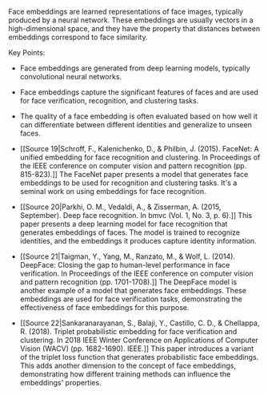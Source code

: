 Face embeddings are learned representations of face images, typically produced by a neural network. These embeddings are usually vectors in a high-dimensional space, and they have the property that distances between embeddings correspond to face similarity.

Key Points:
- Face embeddings are generated from deep learning models, typically convolutional neural networks.
- Face embeddings capture the significant features of faces and are used for face verification, recognition, and clustering tasks.
- The quality of a face embedding is often evaluated based on how well it can differentiate between different identities and generalize to unseen faces.


- [[Source 19|Schroff, F., Kalenichenko, D., & Philbin, J. (2015). FaceNet: A unified embedding for face recognition and clustering. In Proceedings of the IEEE conference on computer vision and pattern recognition (pp. 815-823).]] The FaceNet paper presents a model that generates face embeddings to be used for recognition and clustering tasks. It's a seminal work on using embeddings for face recognition.

- [[Source 20|Parkhi, O. M., Vedaldi, A., & Zisserman, A. (2015, September). Deep face recognition. In bmvc (Vol. 1, No. 3, p. 6).]] This paper presents a deep learning model for face recognition that generates embeddings of faces. The model is trained to recognize identities, and the embeddings it produces capture identity information.

- [[Source 21|Taigman, Y., Yang, M., Ranzato, M., & Wolf, L. (2014). DeepFace: Closing the gap to human-level performance in face verification. In Proceedings of the IEEE conference on computer vision and pattern recognition (pp. 1701-1708).]] The DeepFace model is another example of a model that generates face embeddings. These embeddings are used for face verification tasks, demonstrating the effectiveness of face embeddings for this purpose.

- [[Source 22|Sankaranarayanan, S., Balaji, Y., Castillo, C. D., & Chellappa, R. (2018). Triplet probabilistic embedding for face verification and clustering. In 2018 IEEE Winter Conference on Applications of Computer Vision (WACV) (pp. 1682-1690). IEEE.]] This paper introduces a variant of the triplet loss function that generates probabilistic face embeddings. This adds another dimension to the concept of face embeddings, demonstrating how different training methods can influence the embeddings' properties.
